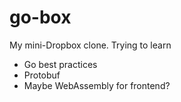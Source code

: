 # go-box

My mini-Dropbox clone.  Trying to learn
* Go best practices
* Protobuf
* Maybe WebAssembly for frontend?